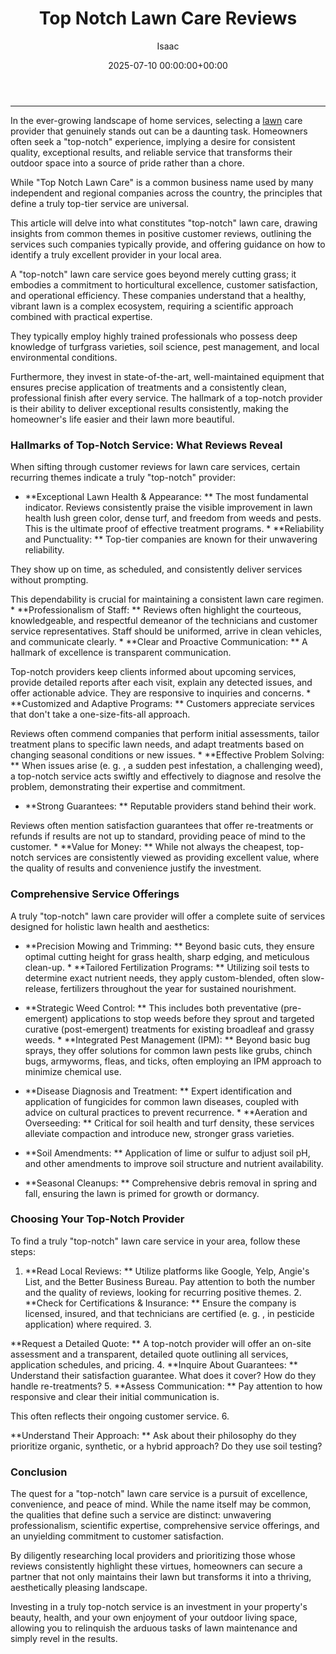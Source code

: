 ﻿---
title: Top Notch Lawn Care Reviews
description: In the ever-growing landscape of home services, selecting a lawn care provider that genuinely stands out can be a daunting task.
slug: /top-notch-lawn-care-reviews/
date: 2025-07-10 00:00:00+00:00
lastmod: 2025-07-10 00:00:00+03:00
author: Isaac
categories:
- Lawn Care
- Services
- Reviews
tags:
- lawn-care
- notch
- lawn
layout: post
---
---

In the ever-growing landscape of home services, selecting a [lawn](https://pestpolicy.com/10-essential-lawn-and-garden-tools-for-fall/) care provider that genuinely stands out can be a daunting task. Homeowners often seek a "top-notch" experience, implying a desire for consistent quality, exceptional results, and reliable service that transforms their outdoor space into a source of pride rather than a chore.

While "Top Notch Lawn Care" is a common business name used by many independent and regional companies across the country, the principles that define a truly top-tier service are universal.

This article will delve into what constitutes "top-notch" lawn care, drawing insights from common themes in positive customer reviews, outlining the services such companies typically provide, and offering guidance on how to identify a truly excellent provider in your local area.

A "top-notch" lawn care service goes beyond merely cutting grass; it embodies a commitment to horticultural excellence, customer satisfaction, and operational efficiency. These companies understand that a healthy, vibrant lawn is a complex ecosystem, requiring a scientific approach combined with practical expertise.

They typically employ highly trained professionals who possess deep knowledge of turfgrass varieties, soil science, pest management, and local environmental conditions.

Furthermore, they invest in state-of-the-art, well-maintained equipment that ensures precise application of treatments and a consistently clean, professional finish after every service. The hallmark of a top-notch provider is their ability to deliver exceptional results consistently, making the homeowner's life easier and their lawn more beautiful.

###  Hallmarks of Top-Notch Service: What Reviews Reveal

When sifting through customer reviews for lawn care services, certain recurring themes indicate a truly "top-notch" provider:

* **Exceptional Lawn Health & Appearance: ** The most fundamental indicator. Reviews consistently praise the visible improvement in lawn health lush green color, dense turf, and freedom from weeds and pests. This is the ultimate proof of effective treatment programs. * **Reliability and Punctuality: ** Top-tier companies are known for their unwavering reliability.

They show up on time, as scheduled, and consistently deliver services without prompting.

This dependability is crucial for maintaining a consistent lawn care regimen. * **Professionalism of Staff: ** Reviews often highlight the courteous, knowledgeable, and respectful demeanor of the technicians and customer service representatives. Staff should be uniformed, arrive in clean vehicles, and communicate clearly. * **Clear and Proactive Communication: ** A hallmark of excellence is transparent communication.

Top-notch providers keep clients informed about upcoming services, provide detailed reports after each visit, explain any detected issues, and offer actionable advice. They are responsive to inquiries and concerns. * **Customized and Adaptive Programs: ** Customers appreciate services that don't take a one-size-fits-all approach.

Reviews often commend companies that perform initial assessments, tailor treatment plans to specific lawn needs, and adapt treatments based on changing seasonal conditions or new issues. * **Effective Problem Solving: ** When issues arise (e. g. , a sudden pest infestation, a challenging weed), a top-notch service acts swiftly and effectively to diagnose and resolve the problem, demonstrating their expertise and commitment.

* **Strong Guarantees: ** Reputable providers stand behind their work.

Reviews often mention satisfaction guarantees that offer re-treatments or refunds if results are not up to standard, providing peace of mind to the customer. * **Value for Money: ** While not always the cheapest, top-notch services are consistently viewed as providing excellent value, where the quality of results and convenience justify the investment.

###  Comprehensive Service Offerings

A truly "top-notch" lawn care provider will offer a complete suite of services designed for holistic lawn health and aesthetics:

* **Precision Mowing and Trimming: ** Beyond basic cuts, they ensure optimal cutting height for grass health, sharp edging, and meticulous clean-up. * **Tailored Fertilization Programs: ** Utilizing soil tests to determine exact nutrient needs, they apply custom-blended, often slow-release, fertilizers throughout the year for sustained nourishment.

* **Strategic Weed Control: ** This includes both preventative (pre-emergent) applications to stop weeds before they sprout and targeted curative (post-emergent) treatments for existing broadleaf and grassy weeds. * **Integrated Pest Management (IPM): ** Beyond basic bug sprays, they offer solutions for common lawn pests like grubs, chinch bugs, armyworms, fleas, and ticks, often employing an IPM approach to minimize chemical use.

* **Disease Diagnosis and Treatment: ** Expert identification and application of fungicides for common lawn diseases, coupled with advice on cultural practices to prevent recurrence. * **Aeration and Overseeding: ** Critical for soil health and turf density, these services alleviate compaction and introduce new, stronger grass varieties.

* **Soil Amendments: ** Application of lime or sulfur to adjust soil pH, and other amendments to improve soil structure and nutrient availability.

* **Seasonal Cleanups: ** Comprehensive debris removal in spring and fall, ensuring the lawn is primed for growth or dormancy.

###  Choosing Your Top-Notch Provider

To find a truly "top-notch" lawn care service in your area, follow these steps:

1. **Read Local Reviews: ** Utilize platforms like Google, Yelp, Angie's List, and the Better Business Bureau. Pay attention to both the number and the quality of reviews, looking for recurring positive themes. 2. **Check for Certifications & Insurance: ** Ensure the company is licensed, insured, and that technicians are certified (e. g. , in pesticide application) where required. 3.

**Request a Detailed Quote: ** A top-notch provider will offer an on-site assessment and a transparent, detailed quote outlining all services, application schedules, and pricing. 4. **Inquire About Guarantees: ** Understand their satisfaction guarantee. What does it cover? How do they handle re-treatments? 5. **Assess Communication: ** Pay attention to how responsive and clear their initial communication is.

This often reflects their ongoing customer service. 6.

**Understand Their Approach: ** Ask about their philosophy do they prioritize organic, synthetic, or a hybrid approach? Do they use soil testing?

###  Conclusion

The quest for a "top-notch" lawn care service is a pursuit of excellence, convenience, and peace of mind. While the name itself may be common, the qualities that define such a service are distinct: unwavering professionalism, scientific expertise, comprehensive service offerings, and an unyielding commitment to customer satisfaction.

By diligently researching local providers and prioritizing those whose reviews consistently highlight these virtues, homeowners can secure a partner that not only maintains their lawn but transforms it into a thriving, aesthetically pleasing landscape.

Investing in a truly top-notch service is an investment in your property's beauty, health, and your own enjoyment of your outdoor living space, allowing you to relinquish the arduous tasks of lawn maintenance and simply revel in the results.

